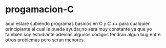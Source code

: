 # progamacion-C
aqui estare subiendo programas basicos en C y C ++ para cualquier principiante al cual le pueda ayudar,no sera muy constante ya que yo tambien soy estudiante ademas algunos codigos tendran algun bug entre otros problemas pero seran menores.
